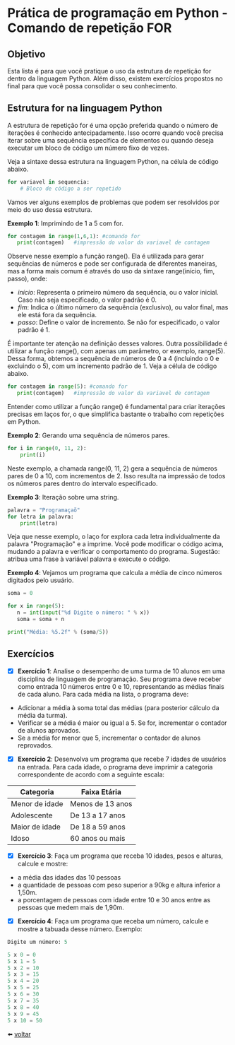 # Prática de programação em Python - Comando de repetição FOR

## Objetivo

Esta lista é para que você pratique o uso da estrutura de repetição for dentro da linguagem Python. Além disso, existem exercícios propostos no final para que você possa consolidar o seu conhecimento.

## Estrutura for na linguagem Python

A estrutura de repetição for é uma opção preferida quando o número de iterações é conhecido antecipadamente. Isso ocorre quando você precisa iterar sobre uma sequência específica de elementos ou quando deseja executar um bloco de código um número fixo de vezes.

Veja a sintaxe dessa estrutura na linguagem Python, na célula de código abaixo.

```py
for variavel in sequencia:
    # Bloco de código a ser repetido
```
Vamos ver alguns exemplos de problemas que podem ser resolvidos por meio do uso dessa estrutura.

**Exemplo 1**: Imprimindo de 1 a 5 com for.

```py
for contagem in range(1,6,1): #comando for
   print(contagem)   #impressão do valor da variavel de contagem
```

Observe nesse exemplo a função range(). Ela é utilizada para gerar sequências de números e pode ser configurada de diferentes maneiras, mas a forma mais comum é através do uso da sintaxe range(início, fim, passo), onde:

- *início*: Representa o primeiro número da sequência, ou o valor inicial. Caso não seja especificado, o valor padrão é 0.
- *fim*: Indica o último número da sequência (exclusivo), ou valor final, mas ele está fora da sequência.
- *passo*: Define o valor de incremento. Se não for especificado, o valor padrão é 1.

É importante ter atenção na definição desses valores. Outra possibilidade é utilizar a função range(), com apenas um parâmetro, or exemplo, range(5). Dessa forma, obtemos a sequência de números de 0 a 4 (incluindo o 0 e excluindo o 5), com um incremento padrão de 1. Veja a célula de código abaixo.

```py
for contagem in range(5): #comando for
   print(contagem)   #impressão do valor da variavel de contagem
```

Entender como utilizar a função range() é fundamental para criar iterações precisas em laços for, o que simplifica bastante o trabalho com repetições em Python.

**Exemplo 2**: Gerando uma sequência de números pares.

```py
for i in range(0, 11, 2):
    print(i)
```

Neste exemplo, a chamada range(0, 11, 2) gera a sequência de números pares de 0 a 10, com incrementos de 2. Isso resulta na impressão de todos os números pares dentro do intervalo especificado.

**Exemplo 3**: Iteração sobre uma string.

```py
palavra = "Programaçaõ"
for letra in palavra:
    print(letra)
```

Veja que nesse exemplo, o laço for explora cada letra individualmente da palavra "Programação" e a imprime. Você pode modificar o código acima, mudando a palavra e verificar o comportamento do programa. Sugestão: atribua uma frase à variável palavra e execute o código.

**Exemplo 4**: Vejamos um programa que calcula a média de cinco números digitados pelo usuário.

```py
soma = 0

for x in range(5):
   n = int(input("%d Digite o número: " % x))
   soma = soma + n

print("Média: %5.2f" % (soma/5))
```
## Exercícios

- [x] **Exercício 1**: Analise o desempenho de uma turma de 10 alunos em uma disciplina de linguagem de programação. Seu programa deve receber como entrada 10 números entre 0 e 10, representando as médias finais de cada aluno. Para cada média na lista, o programa deve:

- Adicionar a média à soma total das médias (para posterior cálculo da média da turma).
- Verificar se a média é maior ou igual a 5. Se for, incrementar o contador de alunos aprovados.
- Se a média for menor que 5, incrementar o contador de alunos reprovados.

- [x] **Exercício 2**: Desenvolva um programa que recebe 7 idades de usuários na entrada. Para cada idade, o programa deve imprimir a categoria correspondente de acordo com a seguinte escala:

|Categoria|Faixa Etária|
|---|---|
|Menor de idade|Menos de 13 anos|
|Adolescente|De 13 a 17 anos|
|Maior de idade|De 18 a 59 anos|
|Idoso|60 anos ou mais|

- [x] **Exercício 3**: Faça um programa que receba 10 idades, pesos e alturas, calcule e mostre:

- a média das idades das 10 pessoas
- a quantidade de pessoas com peso superior a 90kg e altura inferior a 1,50m.
- a porcentagem de pessoas com idade entre 10 e 30 anos entre as pessoas que medem mais de 1,90m.

- [x] **Exercício 4**: Faça um programa que receba um número, calcule e mostre a tabuada desse número. Exemplo:

```py
Digite um número: 5

5 x 0 = 0
5 x 1 = 5
5 x 2 = 10
5 x 3 = 15
5 x 4 = 20
5 x 5 = 25
5 x 6 = 30
5 x 7 = 35
5 x 8 = 40
5 x 9 = 45
5 x 10 = 50
```

:arrow_left: [voltar](../README.md)